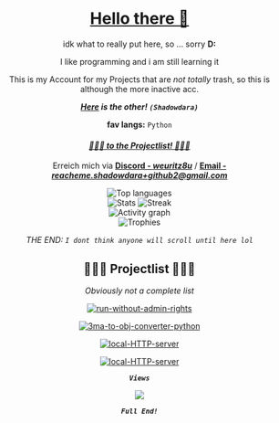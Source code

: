 <!-- Sorry for writing this in HTML! -->
<!-- weuritz8u -->

<div align="center">

<h1><a href="https://tenor.com/de/view/hello-there-gif-5677380953331354485">Hello there 👋</a></h1>

<p>idk what to really put here, so ... sorry <b>D:</b></p>

<p>I like programming and i am still learning it</p>

<p>This is my Account for my Projects that are <i>not totally</i> trash, so this is although the more inactive acc.</p>

<p><b><i><a href="https://github.com/shadowdara">Here</a> is the other! <code>(Shadowdara)</code></i></b></p>

<p><b>fav langs:</b> <code>Python</code></p>

<h4><i><a href="#projectlist">🚨🚨🚨 to the Projectlist! 🚨🚨🚨</a></i></h4>

<p>Erreich mich via <b><a href="https://discord.gg/9Jh8B8pkJa">Discord - <i>weuritz8u</i></a></b> / <b><a href="mailto:reacheme.shadowdara+github2@gmail.com">Email - <i>reacheme.shadowdara+github2@gmail.com</i></a></b></p>

<img src="https://github-readme-stats.vercel.app/api/top-langs/?username=weuritz8u&theme=midnight-purple&layout=compact&hide=markdown" alt="Top languages">

<br>

<img src="https://github-readme-stats.vercel.app/api?username=weuritz8u&theme=midnight-purple&show_icons=true" alt="Stats">
<img src="https://github-readme-streak-stats.herokuapp.com/?user=weuritz8u&theme=midnight-purple" alt="Streak">

<br>

<img src="https://github-readme-activity-graph.vercel.app/graph?username=weuritz8u&bg_color=000000&color=9745f5&line=9745f5&point=FFFFFF" alt="Activity graph">

<br>

<img src="https://github-profile-trophy.vercel.app/?username=weuritz8u&theme=algolia&margin-w=15&margin-h=15" alt="Trophies">

<br>

<p><i>THE END: <code>I dont think anyone will scroll until here lol</code></i></p>

<h2 id="projectlist">🚨🚨🚨 Projectlist 🚨🚨🚨</h2>

<p><i>Obviously not a complete list</i></p>



<!-- ========== ================= ========== 
     ========== Project List Here ========== 
     ========== ================= ========== -->

<a href="https://github.com/weuritz8u/run-without-admin-rights"><img src="https://github-readme-stats.vercel.app/api/pin/?username=weuritz8u&theme=midnight-purple&repo=run-without-admin-rights" alt="run-without-admin-rights"></a>

<a href="https://github.com/weuritz8u/3ma-to-obj-converter-python"><img src="https://github-readme-stats.vercel.app/api/pin/?username=weuritz8u&theme=midnight-purple&repo=3ma-to-obj-converter-python" alt="3ma-to-obj-converter-python"></a>

<a href="https://github.com/weuritz8u/local-HTTP-server"><img src="https://github-readme-stats.vercel.app/api/pin/?username=weuritz8u&theme=midnight-purple&repo=local-HTTP-server" alt="local-HTTP-server"></a>

<a href="https://github.com/weuritz8u/Godot-Save-Template"><img src="https://github-readme-stats.vercel.app/api/pin/?username=weuritz8u&theme=midnight-purple&repo=Godot-Save-Template" alt="local-HTTP-server"></a>



<code><b><i>Views</i></b></code>

<img src="https://hits.sh/github.com/weuritz8u/weuritz8u.svg?style=for-the-badge&label=Profile%20Views&color=white&labelColor=black&logo=github">

<br>

<code><b><i>Full End!</i></b></code>

</div>

<!--
    
**weuritz8u/weuritz8u** is a ✨ _special_ ✨ repository because its `README.md` (this file) appears on your GitHub profile.
    
Here are some ideas to get you started:
    
- 🔭 I’m currently working on ...
- 🌱 I’m currently learning ...
- 👯 I’m looking to collaborate on ...
- 🤔 I’m looking for help with ...
- 💬 Ask me about ...
- 📫 How to reach me: ...
- 😄 Pronouns: ...
- ⚡ Fun fact: ...
    
pfp: https://de.wikipedia.org/wiki/Rockwell_B-1#/media/Datei:B1_fire.jpg
    
-->
